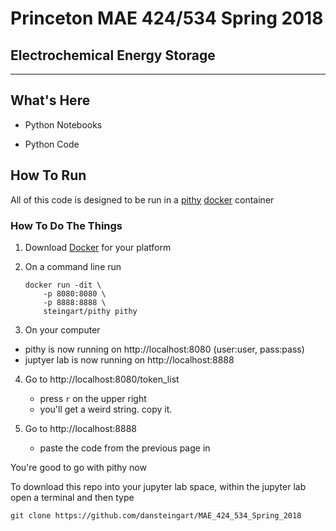 # Princeton MAE 424/534 Spring 2018
## Electrochemical Energy Storage
---
## What's Here
- Python Notebooks

- Python Code


## How To Run
All of this code is designed to be run in a [pithy](https://github.com/dansteingart/pithy) [docker]() container 

### How To Do The Things
1. Download [Docker](https://www.docker.com/community-edition) for your platform

2. On a command line run
    ```
    docker run -dit \
        -p 8080:8080 \
        -p 8888:8888 \
        steingart/pithy pithy
    ```
    
3. On your computer 
 - pithy is now running on http://localhost:8080 (user:user, pass:pass) 
 - juptyer lab is now running on http://localhost:8888 

4. Go to http://localhost:8080/token_list
    - press `r` on the upper right
    - you'll get a weird string. copy it.

5. Go to http://localhost:8888
    - paste the code from the previous page in
    
You're good to go with pithy now
    
To download this repo into your jupyter lab space, within the jupyter lab open a terminal and then type

```
git clone https://github.com/dansteingart/MAE_424_534_Spring_2018
```

